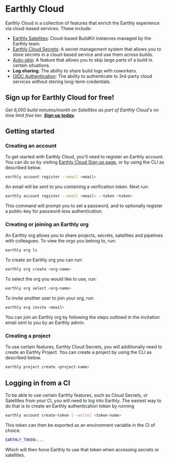 # Earthly Cloud

Earthly Cloud is a collection of features that enrich the Earthly experience via cloud-based services. These include:

* [Earthly Satellites](./satellites.md): Cloud-based BuildKit instances managed by the Earthly team.
* [Earthly Cloud Secrets](./cloud-secrets.md): A secret management system that allows you to store secrets in a cloud-based service and use them across builds.
* [Auto-skip](../caching/caching-in-earthfiles.md#auto-skip): A feature that allows you to skip large parts of a build in certain situations.
* **Log sharing**: The ability to share build logs with coworkers.
* [OIDC Authentication](./oidc.md): The ability to authenticate to 3rd-party cloud services without storing long-term credentials.

## Sign up for Earthly Cloud for free!

*Get 6,000 build minutes/month on Satellites as part of Earthly Cloud's no time limit free tier.* ***[Sign up today](https://cloud.earthly.dev/login).***

## Getting started

### Creating an account

To get started with Earthly Cloud, you'll need to register an Earthly account. You can do so by visiting [Earthly Cloud Sign up page](https://cloud.earthly.dev/login), or by using the CLI as described below.

```bash
earthly account register --email <email>
```

An email will be sent to you containing a verification token. Next run:

```bash
earthly account register --email <email> --token <token>
```

This command will prompt you to set a password, and to optionally register a public-key for password-less authentication.

### Creating or joining an Earthly org

An Earthly org allows you to share projects, secrets, satellites and pipelines with colleagues. To view the orgs you belong to, run:

```bash
earthly org ls
```

To create an Earthly org you can run:

```bash
earthly org create <org-name>
```

To select the org you would like to use, run:

```bash
earthly org select <org-name>
```

To invite another user to join your org, run:

```bash
earthly org invite <email>
```

You can join an Earthly org by following the steps outlined in the invitation email sent to you by an Earthly admin.

### Creating a project

To use certain features, Earthly Cloud Secrets, you will additionally need to create an Earthly Project. You can create a project by using the CLI as described below.

```bash
earthly project create <project-name>
```

## Logging in from a CI

To be able to use certain Earthly features, such as Cloud Secrets, or Satellites from your CI, you will need to log into Earthly. The easiest way to do that is to create an Earthly authentication token by running

```bash
earthly account create-token [--write] <token-name>
```

This token can then be exported as an environment variable in the CI of choice.

```bash
EARTHLY_TOKEN=...
```

Which will then force Earthly to use that token when accessing secrets or satellites.
